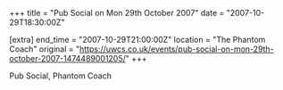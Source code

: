+++
title = "Pub Social on Mon 29th October 2007"
date = "2007-10-29T18:30:00Z"

[extra]
end_time = "2007-10-29T21:00:00Z"
location = "The Phantom Coach"
original = "https://uwcs.co.uk/events/pub-social-on-mon-29th-october-2007-1474489001205/"
+++

Pub Social, Phantom Coach

